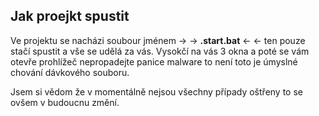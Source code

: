 ## Jak proejkt spustit

Ve projektu se nacházi soubour jménem → → **.start.bat** ← ← ten pouze stačí spustit a vše se udělá za vás. Vysokčí na vás 3 okna a poté se vám otevře prohlížeč nepropadejte panice malware to není toto je úmyslné chování dávkového souboru.

Jsem si vědom že v momentálně nejsou všechny případy oštřeny to se ovšem v budoucnu změní.
